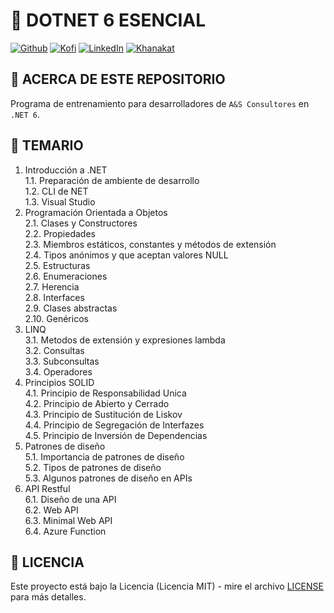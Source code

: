 # 🦄 DOTNET 6 ESENCIAL

[![Github][github-shield]][github-url]
[![Kofi][kofi-shield]][kofi-url]
[![LinkedIn][linkedin-shield]][linkedin-url]
[![Khanakat][khanakat-shield]][khanakat-url]

## 📌 ACERCA DE ESTE REPOSITORIO

Programa de entrenamiento para desarrolladores de `A&S Consultores` en `.NET 6`.

## 📖 TEMARIO

1. Introducción a .NET  
  1.1. Preparación de ambiente de desarrollo  
  1.2. CLI de NET  
  1.3. Visual Studio
2. Programación Orientada a Objetos  
  2.1. Clases y Constructores  
  2.2. Propiedades  
  2.3. Miembros estáticos, constantes y métodos de extensión  
  2.4. Tipos anónimos y que aceptan valores NULL  
  2.5. Estructuras  
  2.6. Enumeraciones  
  2.7. Herencia  
  2.8. Interfaces  
  2.9. Clases abstractas  
  2.10. Genéricos
3. LINQ  
  3.1. Metodos de extensión y expresiones lambda  
  3.2. Consultas  
  3.3. Subconsultas  
  3.4. Operadores
4. Principios SOLID  
  4.1. Principio de Responsabilidad Unica  
  4.2. Principio de Abierto y Cerrado  
  4.3. Principio de Sustitución de Liskov  
  4.4. Principio de Segregación de Interfazes  
  4.5. Principio de Inversión de Dependencias
5. Patrones de diseño  
  5.1. Importancia de patrones de diseño  
  5.2. Tipos de patrones de diseño  
  5.3. Algunos patrones de diseño en APIs
6. API Restful  
  6.1. Diseño de una API  
  6.2. Web API  
  6.3. Minimal Web API  
  6.4. Azure Function

## 📄 LICENCIA

Este proyecto está bajo la Licencia (Licencia MIT) - mire el archivo [LICENSE](LICENSE) para más detalles.

<!--- reference style links --->
[github-shield]: https://img.shields.io/badge/-@fernandocalmet-%23181717?style=flat-square&logo=github
[github-url]: https://github.com/fernandocalmet
[kofi-shield]: https://img.shields.io/badge/-@fernandocalmet-%231DA1F2?style=flat-square&logo=kofi&logoColor=ff5f5f
[kofi-url]: https://ko-fi.com/fernandocalmet
[linkedin-shield]: https://img.shields.io/badge/-fernandocalmet-blue?style=flat-square&logo=Linkedin&logoColor=white&link=https://www.linkedin.com/in/fernandocalmet
[linkedin-url]: https://www.linkedin.com/in/fernandocalmet
[khanakat-shield]: https://img.shields.io/badge/khanakat.com-brightgreen?style=flat-square
[khanakat-url]: https://khanakat.com